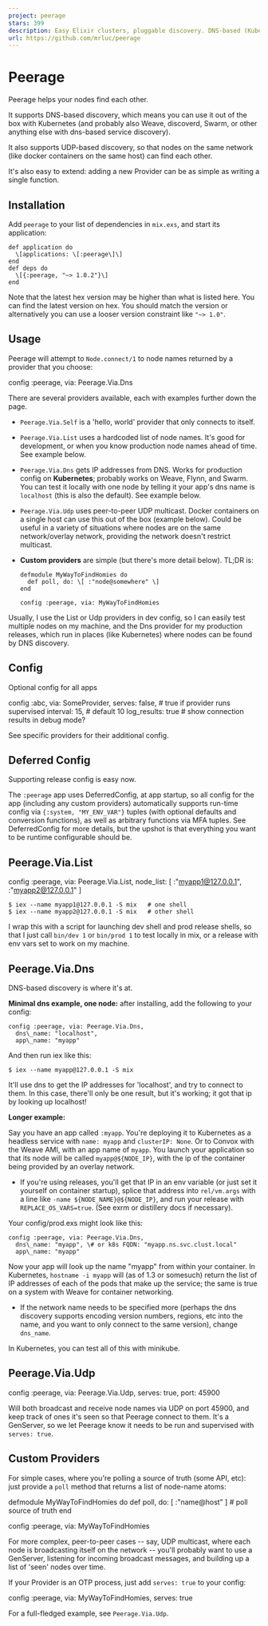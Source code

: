 ```yaml
---
project: peerage
stars: 399
description: Easy Elixir clusters, pluggable discovery. DNS-based (Kubernetes, Weave), UDP multicast, others.
url: https://github.com/mrluc/peerage
---
```


Peerage
=======

Peerage helps your nodes find each other.

It supports DNS-based discovery, which means you can use it out of the box with Kubernetes (and probably also Weave, discoverd, Swarm, or other anything else with dns-based service discovery).

It also supports UDP-based discovery, so that nodes on the same network (like docker containers on the same host) can find each other.

It's also easy to extend: adding a new Provider can be as simple as writing a single function.

Installation
------------

Add `peerage` to your list of dependencies in `mix.exs`, and start its application:

    def application do
      \[applications: \[:peerage\]\]
    end
    def deps do
      \[{:peerage, "~> 1.0.2"}\]
    end

Note that the latest hex version may be higher than what is listed here. You can find the latest version on hex. You should match the version or alternatively you can use a looser version constraint like `"~> 1.0"`.

Usage
-----

Peerage will attempt to `Node.connect/1` to node names returned by a provider that you choose:

   config :peerage, via: Peerage.Via.Dns

There are several providers available, each with examples further down the page.

-   `Peerage.Via.Self` is a 'hello, world' provider that only connects to itself.
    
-   `Peerage.Via.List` uses a hardcoded list of node names. It's good for development, or when you know production node names ahead of time. See example below.
    
-   `Peerage.Via.Dns` gets IP addresses from DNS. Works for production config on **Kubernetes**; probably works on Weave, Flynn, and Swarm. You can test it locally with one node by telling it your app's dns name is `localhost` (this is also the default). See example below.
    
-   `Peerage.Via.Udp` uses peer-to-peer UDP multicast. Docker containers on a single host can use this out of the box (example below). Could be useful in a variety of situations where nodes are on the same network/overlay network, providing the network doesn't restrict multicast.
    
-   **Custom providers** are simple (but there's more detail below). TL;DR is:
    
        defmodule MyWayToFindHomies do
          def poll, do: \[ :"node@somewhere" \]
        end
    
        config :peerage, via: MyWayToFindHomies
    

Usually, I use the List or Udp providers in dev config, so I can easily test multiple nodes on my machine, and the Dns provider for my production releases, which run in places (like Kubernetes) where nodes can be found by DNS discovery.

Config
------

Optional config for all apps

config :abc, via: SomeProvider,
  serves: false,     \# true if provider runs supervised
  interval: 15,      \# default 10
  log\_results: true  \# show connection results in debug mode?

See specific providers for their additional config.

Deferred Config
---------------

Supporting release config is easy now.

The `:peerage` app uses DeferredConfig, at app startup, so all config for the app (including any custom providers) automatically supports run-time config via `{:system, "MY_ENV_VAR"}` tuples (with optional defaults and conversion functions), as well as arbitrary functions via MFA tuples. See DeferredConfig for more details, but the upshot is that everything you want to be runtime configurable should be.

Peerage.Via.List
----------------

config :peerage, via: Peerage.Via.List, node\_list: \[
  :"myapp1@127.0.0.1",
  :"myapp2@127.0.0.1"
\]

```
$ iex --name myapp1@127.0.0.1 -S mix   # one shell
$ iex --name myapp2@127.0.0.1 -S mix   # other shell
```

I wrap this with a script for launching dev shell and prod release shells, so that I just call `bin/dev 1` or `bin/prod 1` to test locally in mix, or a release with env vars set to work on my machine.

Peerage.Via.Dns
---------------

DNS-based discovery is where it's at.

**Minimal dns example, one node:** after installing, add the following to your config:

    config :peerage, via: Peerage.Via.Dns,
      dns\_name: "localhost",
      app\_name: "myapp"

And then run iex like this:

```
$ iex --name myapp@127.0.0.1 -S mix
```

It'll use dns to get the IP addresses for 'localhost', and try to connect to them. In this case, there'll only be one result, but it's working; it got that ip by looking up localhost!

**Longer example:**

Say you have an app called `:myapp`. You're deploying it to Kubernetes as a headless service with `name: myapp` and `clusterIP: None`. Or to Convox with the Weave AMI, with an app name of `myapp`. You launch your application so that its node will be called `myapp@${NODE_IP}`, with the ip of the container being provided by an overlay network.

-   If you're using releases, you'll get that IP in an env variable (or just set it yourself on container startup), splice that address into `rel/vm.args` with a line like `-name ${NODE_NAME}@${NODE_IP}`, and run your release with `REPLACE_OS_VARS=true`. (See exrm or distillery docs if necessary).

Your config/prod.exs might look like this:

    config :peerage, via: Peerage.Via.Dns,
      dns\_name: "myapp", \# or k8s FQDN: "myapp.ns.svc.clust.local"
      app\_name: "myapp"  

Now your app will look up the name "myapp" from within your container. In Kubernetes, `hostname -i myapp` will (as of 1.3 or somesuch) return the list of IP addresses of each of the pods that make up the service; the same is true on a system with Weave for container networking.

-   If the network name needs to be specified more (perhaps the dns discovery supports encoding version numbers, regions, etc into the name, and you want to only connect to the same version), change `dns_name`.

In Kubernetes, you can test all of this with minikube.

Peerage.Via.Udp
---------------

  config :peerage, via: Peerage.Via.Udp, serves: true,
    port: 45900

Will both broadcast and receive node names via UDP on port 45900, and keep track of ones it's seen so that Peerage connect to them. It's a GenServer, so we let Peerage know it needs to be run and supervised with `serves: true`.

Custom Providers
----------------

For simple cases, where you're polling a source of truth (some API, etc): just provide a `poll` method that returns a list of node-name atoms:

defmodule MyWayToFindHomies do
  def poll, do: \[ :"name@host" \] \# poll source of truth
end

config :peerage, via: MyWayToFindHomies

For more complex, peer-to-peer cases -- say, UDP multicast, where each node is broadcasting itself on the network -- you'll probably want to use a GenServer, listening for incoming broadcast messages, and building up a list of 'seen' nodes over time.

If your Provider is an OTP process, just add `serves: true` to your config:

config :peerage, via: MyWayToFindHomies, serves: true

For a full-fledged example, see `Peerage.Via.Udp`.
